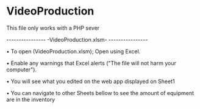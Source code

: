 # VideoProduction

This file only works with a PHP sever


---------------- -VideoProduction.xlsm- ---------------- 

• To open (VideoProduction.xlsm); Open using Excel.

• Enable any warnings that Excel alerts ("The file will not harm your computer").

• You will see what you edited on the web app displayed on Sheet1

• You can navigate to other Sheets bellow to see the amount of equipment are in the inventory 

